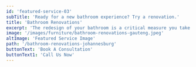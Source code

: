 ```yaml
---
id: 'featured-service-03'
subTitle: 'Ready for a new bathroom experience? Try a renovation.'
title: 'Bathroom Renovations'
excerpt: 'The redesign of your bathroom is a critical measure you take as it adds value to your house.If you’re looking to fully renovate your bathroom and update your soft furnishings, our team interior decorators, architectures ,contractors will assist with a full new room scheme.Our home renovation service focuses on updating your interiors through core design elements such as flooring, lighting, ceilings, skirtings and doors to create a new design language.Get in touch with our consultant and start your jorney on getting a functional, aesthetically pleasing, and efficient bathroom space that meets your specific needs and preferences.'
image: '/images/furniture/bathroom-renovations-gauteng.jpeg'
altImage: 'Featured Service Image'
path: '/bathroom-renovations-johannesburg'
buttonText: 'Book A Consultation'
buttonText1: 'Call Us Now'
---
```

